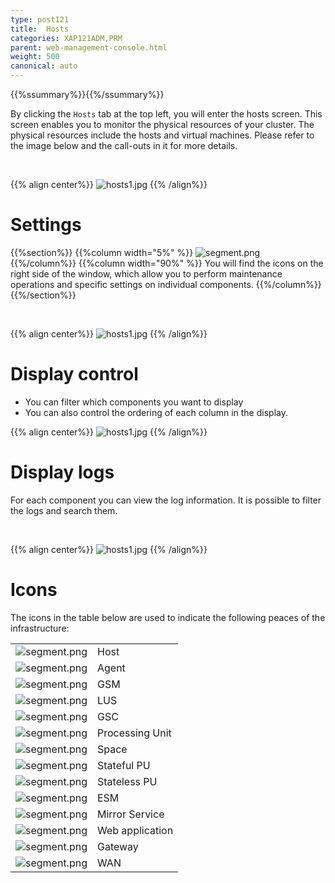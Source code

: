 ```yaml
---
type: post121
title:  Hosts
categories: XAP121ADM,PRM
parent: web-management-console.html
weight: 500
canonical: auto
---
```


{{%ssummary%}}{{%/ssummary%}}


By clicking the `Hosts` tab at the top left, you will enter the hosts screen. This screen enables you to monitor the physical resources of your cluster. The physical resources include the hosts and virtual machines. Please refer to the image below and the call-outs in it for more details.

<br>

{{% align center%}}
![hosts1.jpg](/attachment_files/web-console/host-view.jpg)
{{% /align%}}
<br>

# Settings

{{%section%}}
{{%column width="5%" %}}
![segment.png](/attachment_files/web-console/icons/setting.png)
{{%/column%}}
{{%column width="90%" %}}
You will find the  icons on the right side of the window, which allow you to perform
maintenance operations and specific settings on individual components.
{{%/column%}}
{{%/section%}}


<br>

{{% align center%}}
![hosts1.jpg](/attachment_files/web-console/host-setting.jpg)
{{% /align%}}

# Display control

- You can filter which components you want to display<br>
- You can also control the ordering of each column in the display.

{{% align center%}}
![hosts1.jpg](/attachment_files/web-console/host-display.jpg)
{{% /align%}}

# Display logs

For each component you can view the log information. It is possible to filter the logs and search them.

<br>

{{% align center%}}
![hosts1.jpg](/attachment_files/web-console/host-view-logging.jpg)
{{% /align%}}

 



# Icons

The icons in the table below are used to indicate the following peaces of the infrastructure:

|      |     |
|----|-----|
|![segment.png](/attachment_files/web-console/icons/host.png)|Host|
|![segment.png](/attachment_files/web-console/icons/agent.png)|Agent|
|![segment.png](/attachment_files/web-console/icons/manager_gsm.png)|GSM|
|![segment.png](/attachment_files/web-console/icons/search_lus.png)|LUS|
|![segment.png](/attachment_files/web-console/icons/container.png)|GSC|
|![segment.png](/attachment_files/web-console/icons/processor.png)|Processing Unit|
|![segment.png](/attachment_files/web-console/icons/space.png)|Space|
|![segment.png](/attachment_files/web-console/icons/stateful.png)|Stateful PU|
|![segment.png](/attachment_files/web-console/icons/stateless.png)|Stateless PU|
|![segment.png](/attachment_files/web-console/icons/monitor_esm.png)|ESM|
|![segment.png](/attachment_files/web-console/icons/mirror.png)|Mirror Service|
|![segment.png](/attachment_files/web-console/icons/web_app.png)|Web application|
|![segment.png](/attachment_files/web-console/icons/gateway.png)|Gateway|
|![segment.png](/attachment_files/web-console/icons/wan.png)|WAN|


